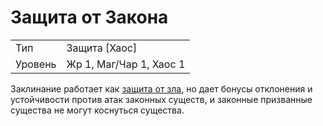 
# Защита от Закона

| | |
|---|---|
|Тип|Защита [Хаос]|
|Уровень| Жр 1, Маг/Чар 1, Хаос 1|

Заклинание работает как [защита от зла](защита-от-зла.md), но дает бонусы отклонения и устойчивости против атак законных существ, и законные призванные существа не могут коснуться существа.